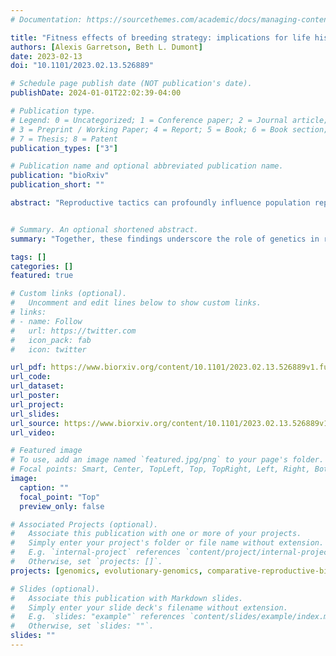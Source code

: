 ```yaml
---
# Documentation: https://sourcethemes.com/academic/docs/managing-content/

title: "Fitness effects of breeding strategy: implications for life history trait evolution and mouse husbandry"
authors: [Alexis Garretson, Beth L. Dumont]
date: 2023-02-13
doi: "10.1101/2023.02.13.526889"

# Schedule page publish date (NOT publication's date).
publishDate: 2024-01-01T22:02:39-04:00

# Publication type.
# Legend: 0 = Uncategorized; 1 = Conference paper; 2 = Journal article;
# 3 = Preprint / Working Paper; 4 = Report; 5 = Book; 6 = Book section;
# 7 = Thesis; 8 = Patent
publication_types: ["3"]

# Publication name and optional abbreviated publication name.
publication: "bioRxiv"
publication_short: ""

abstract: "Reproductive tactics can profoundly influence population reproductive success, but paradoxically, breeding strategy and female reproductive care often vary across a population. The causes and fitness impacts of this variation are not well understood. Using breeding records from the Collaborative Cross mouse population, we evaluate the effects of breeding configuration on reproductive output. Overall, we find that communal breeding in trios leads to higher output and that both trio-breeding and overlapping litters are associated with increased neonatal survival. However, we find significant strain-level variation in optimal breeding strategy and show that the tradeoff between strategies is weakly heritable. We further find that strain reproductive condition influences the ability to support multiple litters and alters the related evolutionary tradeoffs of communal breeding. Together, these findings underscore the role of genetics in regulating alternative reproductive tactics in house mice and emphasize the need to adopt animal husbandry practices tailored to strain backgrounds."


# Summary. An optional shortened abstract.
summary: "Together, these findings underscore the role of genetics in regulating alternative reproductive tactics in house mice and emphasize the need to adopt animal husbandry practices tailored to strain backgrounds."

tags: []
categories: []
featured: true

# Custom links (optional).
#   Uncomment and edit lines below to show custom links.
# links:
# - name: Follow
#   url: https://twitter.com
#   icon_pack: fab
#   icon: twitter

url_pdf: https://www.biorxiv.org/content/10.1101/2023.02.13.526889v1.full.pdf
url_code:
url_dataset:
url_poster:
url_project:
url_slides:
url_source: https://www.biorxiv.org/content/10.1101/2023.02.13.526889v1
url_video: 

# Featured image
# To use, add an image named `featured.jpg/png` to your page's folder. 
# Focal points: Smart, Center, TopLeft, Top, TopRight, Left, Right, BottomLeft, Bottom, BottomRight.
image:
  caption: ""
  focal_point: "Top"
  preview_only: false

# Associated Projects (optional).
#   Associate this publication with one or more of your projects.
#   Simply enter your project's folder or file name without extension.
#   E.g. `internal-project` references `content/project/internal-project/index.md`.
#   Otherwise, set `projects: []`.
projects: [genomics, evolutionary-genomics, comparative-reproductive-biology, infertility-and-reproduction]

# Slides (optional).
#   Associate this publication with Markdown slides.
#   Simply enter your slide deck's filename without extension.
#   E.g. `slides: "example"` references `content/slides/example/index.md`.
#   Otherwise, set `slides: ""`.
slides: ""
---
```

